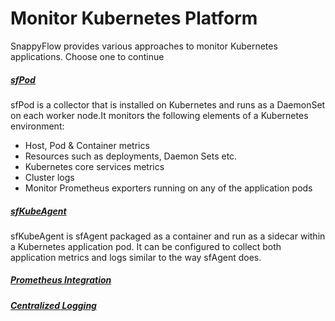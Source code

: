 # Monitor Kubernetes Platform

SnappyFlow provides various approaches to monitor Kubernetes applications. Choose one to continue

##### [sfPod](/docs/sidebar-snappyflow-saas/Integrations/kubernetes/kubernetes_monitoring_with_sfPod)

sfPod is a collector that is installed on Kubernetes and runs as a DaemonSet on each worker node.It monitors the following elements of a Kubernetes environment: 

- Host, Pod & Container metrics
- Resources such as deployments, Daemon Sets etc.
- Kubernetes core services metrics
- Cluster logs
- Monitor Prometheus exporters running on any of the application pods

##### [sfKubeAgent](/docs/sidebar-snappyflow-saas/Integrations/kubernetes/sfkubeagent_installation)

sfKubeAgent is sfAgent packaged as a container and run as a sidecar within a Kubernetes application pod. It can be configured to collect both application metrics and logs similar to the way sfAgent does.

##### [Prometheus Integration](/docs/sidebar-snappyflow-saas/Integrations/kubernetes/prometheus_exporter)



##### [Centralized Logging](/docs/sidebar-snappyflow-saas/Integrations/kubernetes/centralized_logging_of_application_pod_logs)

